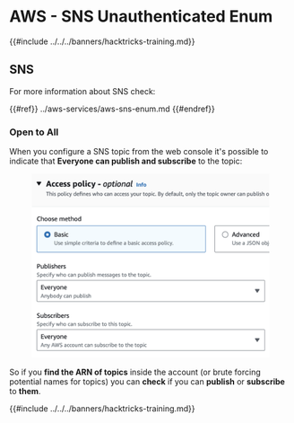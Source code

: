 # AWS - SNS Unauthenticated Enum

{{#include ../../../banners/hacktricks-training.md}}

## SNS

For more information about SNS check:

{{#ref}}
../aws-services/aws-sns-enum.md
{{#endref}}

### Open to All

When you configure a SNS topic from the web console it's possible to indicate that **Everyone can publish and subscribe** to the topic:

<figure><img src="../../../images/image (212).png" alt=""><figcaption></figcaption></figure>

So if you **find the ARN of topics** inside the account (or brute forcing potential names for topics) you can **check** if you can **publish** or **subscribe** to **them**.

{{#include ../../../banners/hacktricks-training.md}}





